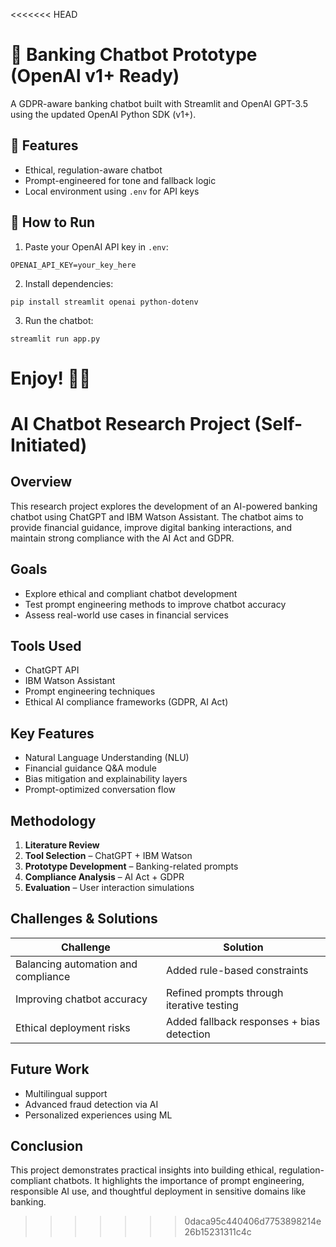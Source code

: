 <<<<<<< HEAD
# 💬 Banking Chatbot Prototype (OpenAI v1+ Ready)

A GDPR-aware banking chatbot built with Streamlit and OpenAI GPT-3.5 using the updated OpenAI Python SDK (v1+).

## 🧠 Features
- Ethical, regulation-aware chatbot
- Prompt-engineered for tone and fallback logic
- Local environment using `.env` for API keys

## 🚀 How to Run

1. Paste your OpenAI API key in `.env`:
```
OPENAI_API_KEY=your_key_here
```

2. Install dependencies:
```
pip install streamlit openai python-dotenv
```

3. Run the chatbot:
```
streamlit run app.py
```

Enjoy! 🧑‍💻
=======
# AI Chatbot Research Project (Self-Initiated)

## Overview

This research project explores the development of an AI-powered banking chatbot using ChatGPT and IBM Watson Assistant. The chatbot aims to provide financial guidance, improve digital banking interactions, and maintain strong compliance with the AI Act and GDPR.

## Goals

- Explore ethical and compliant chatbot development
- Test prompt engineering methods to improve chatbot accuracy
- Assess real-world use cases in financial services

## Tools Used

- ChatGPT API
- IBM Watson Assistant
- Prompt engineering techniques
- Ethical AI compliance frameworks (GDPR, AI Act)

## Key Features

- Natural Language Understanding (NLU)
- Financial guidance Q&A module
- Bias mitigation and explainability layers
- Prompt-optimized conversation flow

## Methodology

1. **Literature Review**
2. **Tool Selection** – ChatGPT + IBM Watson
3. **Prototype Development** – Banking-related prompts
4. **Compliance Analysis** – AI Act + GDPR
5. **Evaluation** – User interaction simulations

## Challenges & Solutions

| Challenge | Solution |
|----------|----------|
| Balancing automation and compliance | Added rule-based constraints |
| Improving chatbot accuracy | Refined prompts through iterative testing |
| Ethical deployment risks | Added fallback responses + bias detection |

## Future Work

- Multilingual support
- Advanced fraud detection via AI
- Personalized experiences using ML

## Conclusion

This project demonstrates practical insights into building ethical, regulation-compliant chatbots. It highlights the importance of prompt engineering, responsible AI use, and thoughtful deployment in sensitive domains like banking.
>>>>>>> 0daca95c440406d7753898214e26b15231311c4c
